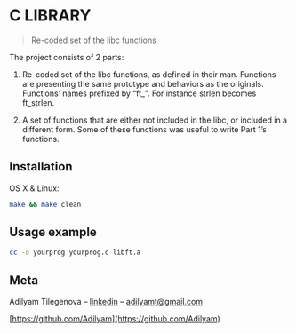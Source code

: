 # C LIBRARY
>Re-coded set of the libc functions

The project consists of 2 parts:
1)  Re-coded set of the libc functions, as defined in their
man. Functions are presenting the same prototype and behaviors as the originals.
Functions’ names prefixed by “ft_”. For instance strlen becomes
ft_strlen.

2)  A set of functions that are either not included in the
libc, or included in a different form. Some of these functions was useful to write Part
1’s functions.

## Installation

OS X & Linux:

```sh
make && make clean
```

## Usage example

```sh
cc -o yourprog yourprog.c libft.a
```

## Meta

Adilyam Tilegenova – [linkedin](https://www.linkedin.com/in/adilyam-tilegenova-5b3180148/) – adilyamt@gmail.com

[https://github.com/Adilyam](https://github.com/Adilyam)


